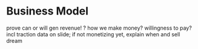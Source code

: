 
# Business Model

  prove can or will gen revenue!
  ? how we make money? willingness to pay? 
  incl traction data on slide; if not monetizing yet, explain when and sell dream
  